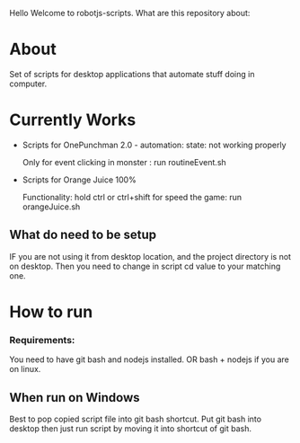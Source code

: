 Hello Welcome to robotjs-scripts. 
What are this repository about:

# About

Set of scripts for desktop applications that automate stuff doing in computer.

# Currently Works

* Scripts for OnePunchman 2.0 - automation: state: not working properly
    
    Only for event clicking in monster : run routineEvent.sh
* Scripts for Orange Juice 100%
    
    Functionality: hold ctrl or ctrl+shift for speed the game: run orangeJuice.sh


## What do need to be setup

IF you are not using it from desktop location, and the project directory is not on desktop. Then you need to change in script cd value to your matching one. 

# How to run

### Requirements:
 You need to have git bash and nodejs installed. OR bash + nodejs if you are on linux.

## When run on Windows

Best to pop copied script file into git bash shortcut. Put git bash into desktop then just run script by moving it into shortcut of git bash. 



